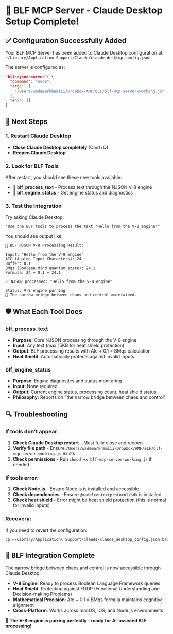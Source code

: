 # 🎯 BLF MCP Server - Claude Desktop Setup Complete!

## ✅ Configuration Successfully Added

Your BLF MCP Server has been added to Claude Desktop configuration at:
`~/Library/Application Support/Claude/claude_desktop_config.json`

The server is configured as:
```json
"blf-njson-server": {
  "command": "node",
  "args": [
    "/Users/wademarkhamiii/Dropbox/AMF/BLF/blf-mcp-server-working.js"
  ],
  "env": {}
}
```

## 🔄 Next Steps

### 1. Restart Claude Desktop
- **Close Claude Desktop completely** (Cmd+Q)
- **Reopen Claude Desktop**

### 2. Look for BLF Tools
After restart, you should see these new tools available:

- **🎯 blf_process_text** - Process text through the NJSON V-8 engine
- **🚗 blf_engine_status** - Get engine status and diagnostics

### 3. Test the Integration
Try asking Claude Desktop:
```
"Use the BLF tools to process the text 'Hello from the V-8 engine'"
```

You should see output like:
```
🎯 BLF NJSON V-8 Processing Result:

Input: "Hello from the V-8 engine"
AIC (Analog Input Characters): 24
Buffer: 0.1
BMqs (Boolean Mind quantum state): 24.1
Formula: 24 + 0.1 = 24.1

✅ NJSON processed: "Hello from the V-8 engine"

Status: V-8 engine purring
🌉 The narrow bridge between chaos and control maintained.
```

## 🛡️ What Each Tool Does

### blf_process_text
- **Purpose**: Core NJSON processing through the V-8 engine
- **Input**: Any text (max 15KB for heat shield protection)
- **Output**: BLF processing results with AIc + 0.1 = BMqs calculation
- **Heat Shield**: Automatically protects against invalid inputs

### blf_engine_status
- **Purpose**: Engine diagnostics and status monitoring
- **Input**: None required
- **Output**: Current engine status, processing count, heat shield status
- **Philosophy**: Reports on "the narrow bridge between chaos and control"

## 🔍 Troubleshooting

### If tools don't appear:
1. **Check Claude Desktop restart** - Must fully close and reopen
2. **Verify file path** - Ensure `/Users/wademarkhamiii/Dropbox/AMF/BLF/blf-mcp-server-working.js` exists
3. **Check permissions** - Run `chmod +x blf-mcp-server-working.js` if needed

### If tools error:
1. **Check Node.js** - Ensure Node.js is installed and accessible
2. **Check dependencies** - Ensure `@modelcontextprotocol/sdk` is installed
3. **Check heat shield** - Error might be heat shield protection (this is normal for invalid inputs)

### Recovery:
If you need to revert the configuration:
```bash
cp ~/Library/Application\ Support/Claude/claude_desktop_config.json.backup ~/Library/Application\ Support/Claude/claude_desktop_config.json
```

## 🌉 BLF Integration Complete

The narrow bridge between chaos and control is now accessible through Claude Desktop!

- **V-8 Engine**: Ready to process Boolean Language Framework queries
- **Heat Shield**: Protecting against FUDP (Functional Understanding and Decision-making Problems)
- **Mathematical Precision**: AIc + 0.1 = BMqs formula maintains cognitive alignment
- **Cross-Platform**: Works across macOS, iOS, and Node.js environments

🏁 **The V-8 engine is purring perfectly - ready for AI-assisted BLF processing!** 